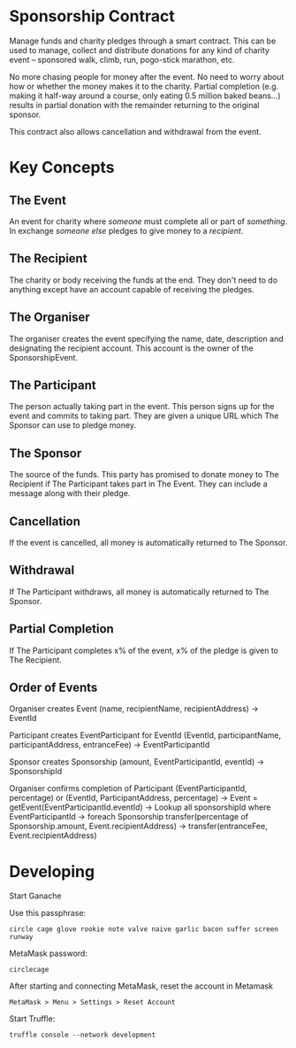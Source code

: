Sponsorship Contract
===

Manage funds and charity pledges through a smart contract. This can be used to manage, collect and distribute donations for any kind of charity event – sponsored walk, climb, run, pogo-stick marathon, etc.

No more chasing people for money after the event. No need to worry about how or whether the money makes it to the charity. Partial completion (e.g. making it half-way around a course, only eating 0.5 million baked beans...) results in partial donation with the remainder returning to the original sponsor.

This contract also allows cancellation and withdrawal from the event.

Key Concepts
===

The Event
---

An event for charity where *someone* must complete all or part of *something*. In exchange *someone else* pledges to give money to a *recipient*.

The Recipient
---

The charity or body receiving the funds at the end. They don't need to do anything except have an account capable of receiving the pledges.

The Organiser
---

The organiser creates the event specifying the name, date, description and designating the recipient account. This account is the owner of the SponsorshipEvent.

The Participant
---

The person actually taking part in the event. This person signs up for the event and commits to taking part. They are given a unique URL which The Sponsor can use to pledge money.

The Sponsor
---

The source of the funds. This party has promised to donate money to The Recipient if The Participant takes part in The Event. They can include a message along with their pledge.

Cancellation
---

If the event is cancelled, all money is automatically returned to The Sponsor.

Withdrawal
---

If The Participant withdraws, all money is automatically returned to The Sponsor.

Partial Completion
---

If The Participant completes x% of the event, x% of the pledge is given to The Recipient.



Order of Events
---

Organiser creates Event 
    (name, recipientName, recipientAddress) 
        -> EventId

Participant creates EventParticipant for EventId
    (EventId, participantName, participantAddress, entranceFee)
        -> EventParticipantId

Sponsor creates Sponsorship
    (amount, EventParticipantId, eventId)
        -> SponsorshipId

Organiser confirms completion of Participant 
    (EventParticipantId, percentage) or (EventId, ParticipantAddress, percentage)
        -> Event = getEvent(EventParticipantId.eventId)
        -> Lookup all sponsorshipId where EventParticipantId
        -> foreach Sponsorship
             transfer(percentage of Sponsorship.amount, Event.recipientAddress)
        -> transfer(entranceFee, Event.recipientAddress)


Developing
===

Start Ganache

Use this passphrase:

    circle cage glove rookie note valve naive garlic bacon suffer screen runway

MetaMask password:

    circlecage

After starting and connecting MetaMask, reset the account in Metamask

    MetaMask > Menu > Settings > Reset Account

Start Truffle:

    truffle console --network development
